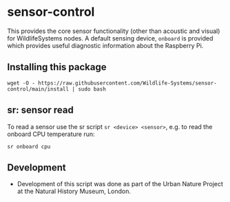# sensor-control
This provides the core sensor functionality (other than acoustic and visual) for WildlifeSystems nodes. A default sensing device, `onboard` is provided which provides useful diagnostic information about the Raspberry Pi.

## Installing this package
`wget -O - https://raw.githubusercontent.com/Wildlife-Systems/sensor-control/main/install | sudo bash`

## sr: sensor read
To read a sensor use the sr script `sr <device> <sensor>`, e.g. to read the onboard CPU temperature run:

`sr onboard cpu`

## Development
* Development of this script was done as part of the Urban Nature Project at the Natural History Museum, London.
